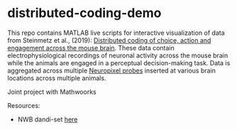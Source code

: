 # distributed-coding-demo

This repo contains MATLAB live scripts for interactive visualization of data from Steinmetz et al., (2019): [Distributed coding of choice, action and engagement across the mouse brain](https://www.nature.com/articles/s41586-019-1787-x). These data contain electrophysiological recordings of neuronal activity across the mouse brain while the animals are engaged in a perceptual decision-making task. Data is aggregated across multiple [Neuropixel probes](https://www.ucl.ac.uk/neuropixels/)  inserted at various brain locations across multiple animals.

Joint project with Mathwoorks

Resources:
* NWB dandi-set [here](https://dandiarchive.org/dandiset/000017/draft)
